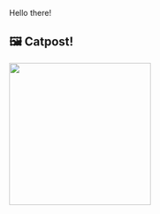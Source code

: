 Hello there!



## 🖼️ Catpost!

<sub>
    <img src="https://cdn2.thecatapi.com/images/x5fqaeXeK.jpg" height="256">
</sub>

